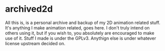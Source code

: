 # archived2d
All this is, is a personal archive and backup of my 2D animation related stuff. It's anything I make animation related, goes here. I don't truly intend on others using it, but if you wish to, you absolutely are encouraged to make use of it. Stuff I made is under the GPLv3. Anythign else is under whatever license upstream decided on.
